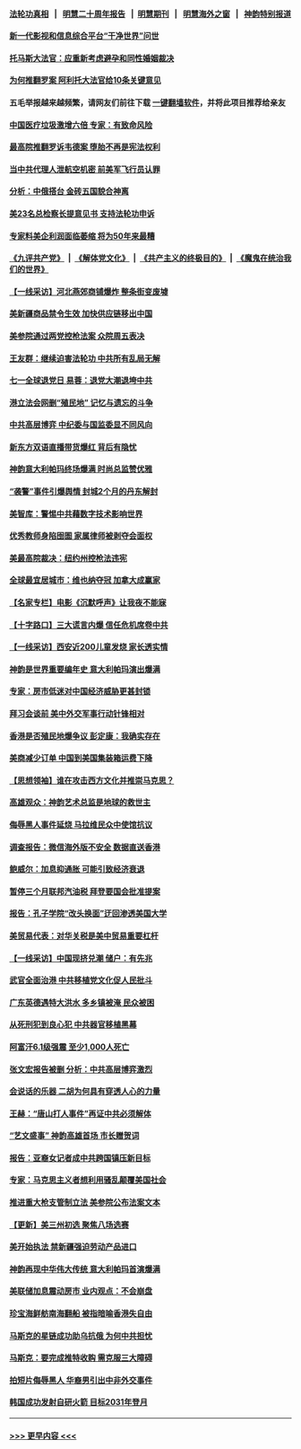 #### [法轮功真相](https://github.com/gfw-breaker/truth/blob/master/README.md?t=0) &nbsp;&nbsp;|&nbsp;&nbsp; [明慧二十周年报告](https://github.com/gfw-breaker/mh-reports/blob/master/README.md?t=0) &nbsp;&nbsp;|&nbsp;&nbsp;[明慧期刊](https://github.com/gfw-breaker/mh-qikan) &nbsp;&nbsp;|&nbsp;&nbsp; [明慧海外之窗](https://github.com/gfw-breaker/mh-news/blob/master/README.md?t=0) &nbsp;&nbsp;|&nbsp;&nbsp; [神韵特别报道](https://github.com/gfw-breaker/mh-news/blob/master/shenyun.md?t=0)
#### [新一代影视和信息综合平台“干净世界”问世](../pages/nf4514/n13766913.md?t=06251151) 
#### [托马斯大法官：应重新考虑避孕和同性婚姻裁决](../pages/nf4514/n13766688.md?t=06251151) 
#### [为何推翻罗案 阿利托大法官给10条关键意见](../pages/nf4514/n13766954.md?t=06251151) 
#### 五毛举报越来越频繁，请网友们前往下载 [一键翻墙软件](https://github.com/gfw-breaker/ssr-accounts)，并将此项目推荐给亲友
#### [中国医疗垃圾激增六倍 专家：有致命风险](../pages/nf4514/n13766916.md?t=06251151) 
#### [最高院推翻罗诉韦德案 堕胎不再是宪法权利](../pages/nf4514/n13766867.md?t=06251151) 
#### [当中共代理人泄航空机密 前美军飞行员认罪](../pages/nf4514/n13766866.md?t=06251151) 
#### [分析：中俄搭台 金砖五国貌合神离](../pages/nf4514/n13766786.md?t=06251151) 
#### [美23名总检察长提意见书 支持法轮功申诉](../pages/nf4514/n13766596.md?t=06251151) 
#### [专家料美企利润面临萎缩 将为50年来最糟](../pages/nf4514/n13766619.md?t=06251151) 
#### [《九评共产党》](https://github.com/begood0513/9ping.md/blob/master/README.md) &nbsp;|&nbsp; [《解体党文化》](../../../../jtdwh.md/blob/master/README.md)  &nbsp;|&nbsp; [《共产主义的终极目的》](../../../../gczydzjmd.md/blob/master/README.md) &nbsp;|&nbsp; [《魔鬼在统治我们的世界》](../../../../mgztzwmdsj.md/blob/master/README.md) 
#### [【一线采访】河北燕郊商铺爆炸 整条街变废墟](../pages/nf4514/n13766395.md?t=06251151) 
#### [美新疆商品禁令生效 加快供应链移出中国](../pages/nf4514/n13766308.md?t=06251151) 
#### [美参院通过两党控枪法案 众院周五表决](../pages/nf4514/n13766416.md?t=06251151) 
#### [王友群：继续迫害法轮功 中共所有乱局无解](../pages/nf4514/n13766412.md?t=06251151) 
#### [七一全球退党日 易蓉：退党大潮退垮中共](../pages/nf4514/n13766116.md?t=06251151) 
#### [港立法会网删“殖民地” 记忆与遗忘的斗争](../pages/nf4514/n13766371.md?t=06251151) 
#### [中共高层博弈 中纪委与国监委显不同风向](../pages/nf4514/n13766396.md?t=06251151) 
#### [新东方双语直播带货爆红 背后有隐忧](../pages/nf4514/n13766294.md?t=06251151) 
#### [神韵意大利帕玛终场爆满 时尚总监赞优雅](../pages/nf4514/n13766251.md?t=06251151) 
#### [“袭警”事件引爆舆情 封城2个月的丹东解封](../pages/nf4514/n13766113.md?t=06251151) 
#### [美智库：警惕中共藉数字技术影响世界](../pages/nf4514/n13766183.md?t=06251151) 
#### [优秀教师身陷囹圄 家属律师被剥夺会面权](../pages/nf4514/n13765832.md?t=06251151) 
#### [美最高院裁决：纽约州控枪法违宪](../pages/nf4514/n13766058.md?t=06251151) 
#### [全球最宜居城市：维也纳夺冠 加拿大成赢家](../pages/nf4514/n13765929.md?t=06251151) 
#### [【名家专栏】电影《沉默呼声》让我夜不能寐](../pages/nf4514/n13765897.md?t=06251151) 
#### [【十字路口】三大谎言内爆 信任危机席卷中共](../pages/nf4514/n13765841.md?t=06251151) 
#### [【一线采访】西安近200儿童发烧 家长透实情](../pages/nf4514/n13765561.md?t=06251151) 
#### [神韵是世界重要编年史 意大利帕玛演出爆满](../pages/nf4514/n13765442.md?t=06251151) 
#### [专家：房市低迷对中国经济威胁更甚封锁](../pages/nf4514/n13765712.md?t=06251151) 
#### [拜习会谈前 美中外交军事行动针锋相对](../pages/nf4514/n13765122.md?t=06251151) 
#### [香港是否殖民地爆争议 彭定康：我确实存在](../pages/nf4514/n13765710.md?t=06251151) 
#### [美商减少订单 中国到美国集装箱运费下降](../pages/nf4514/n13765508.md?t=06251151) 
#### [【思想领袖】谁在攻击西方文化并推崇马克思？](../pages/nf4514/n13740086.md?t=06251151) 
#### [高雄观众：神韵艺术总监是地球的救世主](../pages/nf4514/n13765433.md?t=06251151) 
#### [侮辱黑人事件延烧 马拉维民众中使馆抗议](../pages/nf4514/n13765553.md?t=06251151) 
#### [调查报告：微信海外版不安全 数据直送香港](../pages/nf4514/n13765533.md?t=06251151) 
#### [鲍威尔：加息抑通胀 可能引致经济衰退](../pages/nf4514/n13765360.md?t=06251151) 
#### [暂停三个月联邦汽油税 拜登要国会批准提案](../pages/nf4514/n13764416.md?t=06251151) 
#### [报告：孔子学院“改头换面”迂回渗透美国大学](../pages/nf4514/n13765285.md?t=06251151) 
#### [美贸易代表：对华关税是美中贸易重要杠杆](../pages/nf4514/n13765279.md?t=06251151) 
#### [【一线采访】中国现挤兑潮 储户：有先兆](../pages/nf4514/n13764350.md?t=06251151) 
#### [武官全面治港 中共移植党文化促人民批斗](../pages/nf4514/n13765259.md?t=06251151) 
#### [广东英德遇特大洪水 多乡镇被淹 民众被困](../pages/nf4514/n13765015.md?t=06251151) 
#### [从死刑犯到良心犯 中共器官移植黑幕](../pages/nf4514/n13764669.md?t=06251151) 
#### [阿富汗6.1级强震 至少1,000人死亡](../pages/nf4514/n13764950.md?t=06251151) 
#### [张文宏报告被删 分析：中共高层博弈激烈](../pages/nf4514/n13764986.md?t=06251151) 
#### [会说话的乐器 二胡为何具有穿透人心的力量](../pages/nf4514/n13751835.md?t=06251151) 
#### [王赫：“唐山打人事件”再证中共必须解体](../pages/nf4514/n13764774.md?t=06251151) 
#### [“艺文盛事” 神韵高雄首场 市长赠贺词](../pages/nf4514/n13764593.md?t=06251151) 
#### [报告：亚裔女记者成中共跨国镇压新目标](../pages/nf4514/n13764751.md?t=06251151) 
#### [专家：马克思主义者想利用骚乱颠覆美国社会](../pages/nf4514/n13764739.md?t=06251151) 
#### [推进重大枪支管制立法 美参院公布法案文本](../pages/nf4514/n13764690.md?t=06251151) 
#### [【更新】美三州初选 聚焦八场选赛](../pages/nf4514/n13764424.md?t=06251151) 
#### [美开始执法 禁新疆强迫劳动产品进口](../pages/nf4514/n13764649.md?t=06251151) 
#### [神韵再现中华伟大传统 意大利帕玛首演爆满](../pages/nf4514/n13764610.md?t=06251151) 
#### [美联储加息震动房市 业内观点：不会崩盘](../pages/nf4514/n13763887.md?t=06251151) 
#### [珍宝海鲜舫南海翻船 被指暗喻香港失自由](../pages/nf4514/n13764446.md?t=06251151) 
#### [马斯克的星链成功助乌抗俄 为何中共担忧](../pages/nf4514/n13764450.md?t=06251151) 
#### [马斯克：要完成推特收购 需克服三大障碍](../pages/nf4514/n13764417.md?t=06251151) 
#### [拍短片侮辱黑人 华裔男引出中非外交事件](../pages/nf4514/n13764421.md?t=06251151) 
#### [韩国成功发射自研火箭 目标2031年登月](../pages/nf4514/n13764069.md?t=06251151) 

----
#### [ >>> 更早内容 <<< ](../indexes/nf4514-earlier.md)
